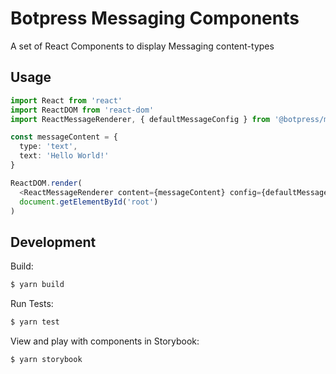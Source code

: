 # Botpress Messaging Components

A set of React Components to display Messaging content-types

## Usage

```typescript
import React from 'react'
import ReactDOM from 'react-dom'
import ReactMessageRenderer, { defaultMessageConfig } from '@botpress/messaging-components'

const messageContent = {
  type: 'text',
  text: 'Hello World!'
}

ReactDOM.render(
  <ReactMessageRenderer content={messageContent} config={defaultMessageConfig} />,
  document.getElementById('root')
)
```

## Development

Build:

```sh
$ yarn build
```

Run Tests:

```sh
$ yarn test
```

View and play with components in Storybook:

```sh
$ yarn storybook
```
